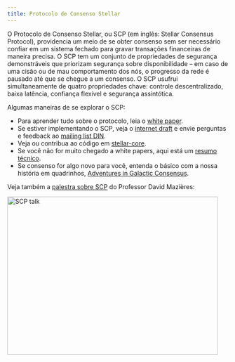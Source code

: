 ```yaml
---
title: Protocolo de Consenso Stellar
---
```


O Protocolo de Consenso Stellar, ou SCP (em inglês: Stellar Consensus Protocol), providencia um meio de se obter consenso sem ser necessário confiar em um sistema fechado para gravar transações financeiras de maneira precisa. O SCP tem um conjunto de propriedades de segurança demonstráveis que priorizam segurança sobre disponibilidade – em caso de uma cisão ou de mau comportamento dos nós, o progresso da rede é pausado até que se chegue a um consenso. O SCP usufrui simultaneamente de quatro propriedades chave: controle descentralizado, baixa latência, confiança flexível e segurança assintótica.

Algumas maneiras de se explorar o SCP:
* Para aprender tudo sobre o protocolo, leia o [white paper](https://www.stellar.org/papers/stellar-consensus-protocol.pdf).
* Se estiver implementando o SCP, veja o [internet draft](https://datatracker.ietf.org/doc/draft-mazieres-dinrg-scp/) e envie perguntas e feedback ao [mailing list DIN](https://www.ietf.org/mailman/listinfo/Din).
* Veja ou contribua ao código em [stellar-core](https://github.com/stellar/stellar-core).
* Se você não for muito chegado a white papers, aqui está um [resumo técnico](https://medium.com/a-stellar-journey/on-worldwide-consensus-359e9eb3e949).
* Se consenso for algo novo para você, entenda o básico com a nossa história em quadrinhos, [Adventures in Galactic Consensus](https://www.stellar.org/stories/adventures-in-galactic-consensus-chapter-1/).

Veja também a [palestra sobre SCP](https://www.youtube.com/watch?v=vmwnhZmEZjc) do Professor David Mazières:

<a href="https://www.youtube.com/watch?v=vmwnhZmEZjc" target="_blank" rel="noopener noreferrer"><img src="https://i.ytimg.com/vi/vmwnhZmEZjc/hqdefault.jpg" alt="SCP talk" style="width: 480px; height: 360px" /></a>
